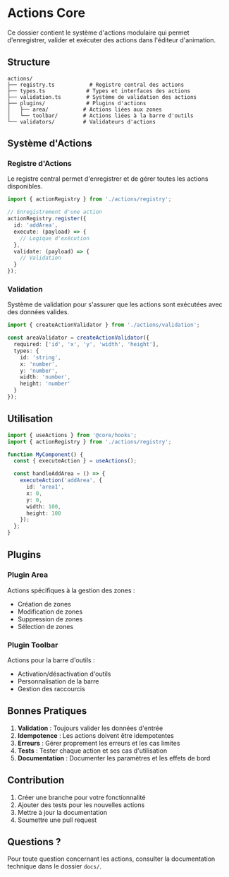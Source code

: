 # Actions Core

Ce dossier contient le système d'actions modulaire qui permet d'enregistrer, valider et exécuter des actions dans l'éditeur d'animation.

## Structure

```
actions/
├── registry.ts           # Registre central des actions
├── types.ts             # Types et interfaces des actions
├── validation.ts        # Système de validation des actions
├── plugins/             # Plugins d'actions
│   ├── area/           # Actions liées aux zones
│   └── toolbar/        # Actions liées à la barre d'outils
└── validators/         # Validateurs d'actions
```

## Système d'Actions

### Registre d'Actions
Le registre central permet d'enregistrer et de gérer toutes les actions disponibles.

```typescript
import { actionRegistry } from './actions/registry';

// Enregistrement d'une action
actionRegistry.register({
  id: 'addArea',
  execute: (payload) => {
    // Logique d'exécution
  },
  validate: (payload) => {
    // Validation
  }
});
```

### Validation
Système de validation pour s'assurer que les actions sont exécutées avec des données valides.

```typescript
import { createActionValidator } from './actions/validation';

const areaValidator = createActionValidator({
  required: ['id', 'x', 'y', 'width', 'height'],
  types: {
    id: 'string',
    x: 'number',
    y: 'number',
    width: 'number',
    height: 'number'
  }
});
```

## Utilisation

```typescript
import { useActions } from '@core/hooks';
import { actionRegistry } from './actions/registry';

function MyComponent() {
  const { executeAction } = useActions();

  const handleAddArea = () => {
    executeAction('addArea', {
      id: 'area1',
      x: 0,
      y: 0,
      width: 100,
      height: 100
    });
  };
}
```

## Plugins

### Plugin Area
Actions spécifiques à la gestion des zones :
- Création de zones
- Modification de zones
- Suppression de zones
- Sélection de zones

### Plugin Toolbar
Actions pour la barre d'outils :
- Activation/désactivation d'outils
- Personnalisation de la barre
- Gestion des raccourcis

## Bonnes Pratiques

1. **Validation** : Toujours valider les données d'entrée
2. **Idempotence** : Les actions doivent être idempotentes
3. **Erreurs** : Gérer proprement les erreurs et les cas limites
4. **Tests** : Tester chaque action et ses cas d'utilisation
5. **Documentation** : Documenter les paramètres et les effets de bord

## Contribution

1. Créer une branche pour votre fonctionnalité
2. Ajouter des tests pour les nouvelles actions
3. Mettre à jour la documentation
4. Soumettre une pull request

## Questions ?

Pour toute question concernant les actions, consulter la documentation technique dans le dossier `docs/`. 
